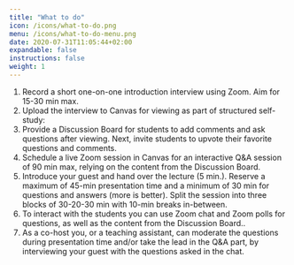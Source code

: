 ```yaml
---
title: "What to do"
icon: /icons/what-to-do.png
menu: /icons/what-to-do-menu.png
date: 2020-07-31T11:05:44+02:00
expandable: false
instructions: false
weight: 1
---
```


1. Record a short one-on-one introduction interview using Zoom. Aim for 15-30 min max.
2. Upload the interview to Canvas for viewing as part of structured self-study:
3. Provide a Discussion Board for students to add comments and ask questions after viewing. Next, invite students to upvote their favorite questions and comments.
4. Schedule a live Zoom session in Canvas for an interactive Q&A session of 90 min max, relying on the content from the Discussion Board.
5. Introduce your guest and hand over the lecture (5 min.). Reserve a maximum of 45-min presentation time and a minimum of 30 min for questions and answers (more is better). Split the session into three blocks of 30-20-30 min with 10-min breaks in-between.
6. To interact with the students you can use Zoom chat and Zoom polls for questions, as well as the content from the Discussion Board..
7. As a co-host you, or a teaching assistant, can moderate the questions during presentation time and/or take the lead in the Q&A part, by interviewing your guest with the questions asked in the chat.
